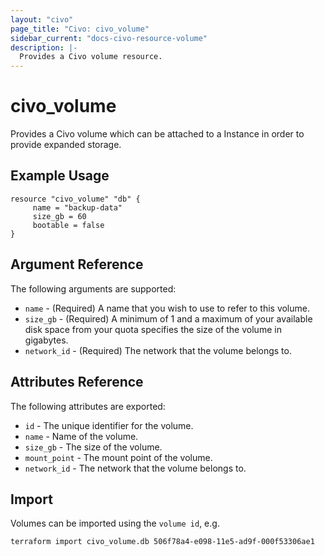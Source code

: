 ```yaml
---
layout: "civo"
page_title: "Civo: civo_volume"
sidebar_current: "docs-civo-resource-volume"
description: |-
  Provides a Civo volume resource.
---
```


# civo\_volume

Provides a Civo volume which can be attached to a Instance in order to provide expanded storage.

## Example Usage

```hcl
resource "civo_volume" "db" {
     name = "backup-data"
     size_gb = 60
     bootable = false
}
```

## Argument Reference

The following arguments are supported:

* `name` - (Required) A name that you wish to use to refer to this volume.
* `size_gb` - (Required) A minimum of 1 and a maximum of your available disk space from your quota specifies the size of the volume in gigabytes.
* `network_id` - (Required) The network that the volume belongs to.

## Attributes Reference

The following attributes are exported:

* `id` - The unique identifier for the volume.
* `name` - Name of the volume.
* `size_gb` - The size of the volume.
* `mount_point` - The mount point of the volume.
* `network_id` - The network that the volume belongs to.

## Import

Volumes can be imported using the `volume id`, e.g.

```
terraform import civo_volume.db 506f78a4-e098-11e5-ad9f-000f53306ae1
```
